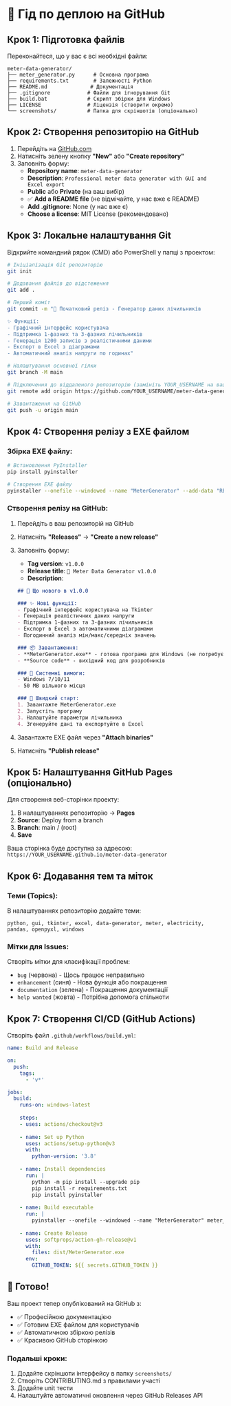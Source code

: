 # 🚀 Гід по деплою на GitHub

## Крок 1: Підготовка файлів

Переконайтеся, що у вас є всі необхідні файли:
```
meter-data-generator/
├── meter_generator.py      # Основна програма
├── requirements.txt        # Залежності Python
├── README.md              # Документація
├── .gitignore            # Файли для ігнорування Git
├── build.bat             # Скрипт збірки для Windows
├── LICENSE               # Ліцензія (створити окремо)
└── screenshots/          # Папка для скріншотів (опціонально)
```

## Крок 2: Створення репозиторію на GitHub

1. Перейдіть на [GitHub.com](https://github.com)
2. Натисніть зелену кнопку **"New"** або **"Create repository"**
3. Заповніть форму:
   - **Repository name**: `meter-data-generator`
   - **Description**: `Professional meter data generator with GUI and Excel export`
   - **Public** або **Private** (на ваш вибір)
   - ✅ **Add a README file** (не відмічайте, у нас вже є README)
   - **Add .gitignore**: None (у нас вже є)
   - **Choose a license**: MIT License (рекомендовано)

## Крок 3: Локальне налаштування Git

Відкрийте командний рядок (CMD) або PowerShell у папці з проектом:

```bash
# Ініціалізація Git репозиторію
git init

# Додавання файлів до відстеження
git add .

# Перший коміт
git commit -m "🎉 Початковий реліз - Генератор даних лічильників

✨ Функції:
- Графічний інтерфейс користувача
- Підтримка 1-фазних та 3-фазних лічильників  
- Генерація 1200 записів з реалістичними даними
- Експорт в Excel з діаграмами
- Автоматичний аналіз напруги по годинах"

# Налаштування основної гілки
git branch -M main

# Підключення до віддаленого репозиторію (замініть YOUR_USERNAME на ваш GitHub логін)
git remote add origin https://github.com/YOUR_USERNAME/meter-data-generator.git

# Завантаження на GitHub
git push -u origin main
```

## Крок 4: Створення релізу з EXE файлом

### Збірка EXE файлу:
```bash
# Встановлення PyInstaller
pip install pyinstaller

# Створення EXE файлу
pyinstaller --onefile --windowed --name "MeterGenerator" --add-data "README.md;." meter_generator.py
```

### Створення релізу на GitHub:
1. Перейдіть в ваш репозиторій на GitHub
2. Натисніть **"Releases"** → **"Create a new release"**
3. Заповніть форму:
   - **Tag version**: `v1.0.0`
   - **Release title**: `🎉 Meter Data Generator v1.0.0`
   - **Description**:
   ```markdown
   ## 🎯 Що нового в v1.0.0
   
   ### ✨ Нові функції:
   - Графічний інтерфейс користувача на Tkinter
   - Генерація реалістичних даних напруги
   - Підтримка 1-фазних та 3-фазних лічильників
   - Експорт в Excel з автоматичними діаграмами
   - Погодинний аналіз мін/макс/середніх значень
   
   ### 📦 Завантаження:
   - **MeterGenerator.exe** - готова програма для Windows (не потребує Python)
   - **Source code** - вихідний код для розробників
   
   ### 🔧 Системні вимоги:
   - Windows 7/10/11
   - 50 MB вільного місця
   
   ### 🚀 Швидкий старт:
   1. Завантажте MeterGenerator.exe
   2. Запустіть програму
   3. Налаштуйте параметри лічильника
   4. Згенеруйте дані та експортуйте в Excel
   ```

4. Завантажте EXE файл через **"Attach binaries"**
5. Натисніть **"Publish release"**

## Крок 5: Налаштування GitHub Pages (опціонально)

Для створення веб-сторінки проекту:

1. В налаштуваннях репозиторію → **Pages**
2. **Source**: Deploy from a branch
3. **Branch**: main / (root)
4. **Save**

Ваша сторінка буде доступна за адресою: `https://YOUR_USERNAME.github.io/meter-data-generator`

## Крок 6: Додавання тем та міток

### Теми (Topics):
В налаштуваннях репозиторію додайте теми:
```
python, gui, tkinter, excel, data-generator, meter, electricity, pandas, openpyxl, windows
```

### Мітки для Issues:
Створіть мітки для класифікації проблем:
- `bug` (червона) - Щось працює неправильно
- `enhancement` (синя) - Нова функція або покращення
- `documentation` (зелена) - Покращення документації
- `help wanted` (жовта) - Потрібна допомога спільноти

## Крок 7: Створення CI/CD (GitHub Actions)

Створіть файл `.github/workflows/build.yml`:

```yaml
name: Build and Release

on:
  push:
    tags:
      - 'v*'

jobs:
  build:
    runs-on: windows-latest
    
    steps:
    - uses: actions/checkout@v3
    
    - name: Set up Python
      uses: actions/setup-python@v3
      with:
        python-version: '3.8'
    
    - name: Install dependencies
      run: |
        python -m pip install --upgrade pip
        pip install -r requirements.txt
        pip install pyinstaller
    
    - name: Build executable
      run: |
        pyinstaller --onefile --windowed --name "MeterGenerator" meter_generator.py
    
    - name: Create Release
      uses: softprops/action-gh-release@v1
      with:
        files: dist/MeterGenerator.exe
      env:
        GITHUB_TOKEN: ${{ secrets.GITHUB_TOKEN }}
```

## 🎉 Готово!

Ваш проект тепер опублікований на GitHub з:
- ✅ Професійною документацією
- ✅ Готовим EXE файлом для користувачів
- ✅ Автоматичною збіркою релізів
- ✅ Красивою GitHub сторінкою

### Подальші кроки:
1. Додайте скріншоти інтерфейсу в папку `screenshots/`
2. Створіть CONTRIBUTING.md з правилами участі
3. Додайте unit тести
4. Налаштуйте автоматичні оновлення через GitHub Releases API